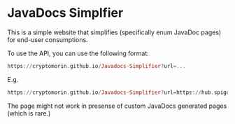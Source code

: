 # JavaDocs Simplfier

This is a simple website that simplifies (specifically enum JavaDoc pages) for end-user consumptions.

To use the API, you can use the following format:

```hs
https://cryptomorin.github.io/Javadocs-Simplifier?url=...
```

E.g.

```hs
https://cryptomorin.github.io/Javadocs-Simplifier?url=https://hub.spigotmc.org/javadocs/bukkit/org/bukkit/inventory/meta/trim/TrimPattern.html
```

The page might not work in presense of custom JavaDocs generated pages (which is rare.)